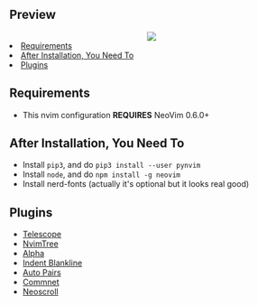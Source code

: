 ## Preview
<center><img src="https://raw.githubusercontent.com/nguyenxuanhung2304/nvim-config/master/demo.png"></center

* [Requirements](#requirements)
* [After Installation, You Need To](#after-installation-you-need-to)
* [Plugins](#plugins)

## Requirements
- This nvim configuration **REQUIRES** NeoVim 0.6.0+
## After Installation, You Need To
- Install `pip3`, and do `pip3 install --user pynvim`
- Install `node`, and do `npm install -g neovim`
- Install nerd-fonts (actually it's optional but it looks real good)
## Plugins
- [Telescope](https://github.com/nvim-telescope/telescope.nvim)
- [NvimTree](https://github.com/kyazdani42/nvim-tree.lua)
- [Alpha](https://github.com/goolord/alpha-nvim)
- [Indent Blankline](https://github.com/lukas-reineke/indent-blankline.nvim)
- [Auto Pairs](https://github.com/windwp/nvim-autopairs)
- [Commnet](https://github.com/numToStr/Comment.nvim)
- [Neoscroll](https://github.com/karb94/neoscroll.nvim)


